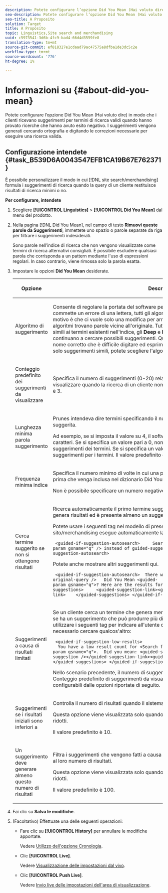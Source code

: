 ```yaml
---
description: Potete configurare l’opzione Did You Mean (Hai voluto dire) in modo che i clienti ricevano suggerimenti per termini di ricerca validi quando hanno provato ricerche che hanno avuto esito negativo. I suggerimenti vengono generati cercando ortografia e digitando le correzioni necessarie per eseguire una ricerca valida.
seo-description: Potete configurare l’opzione Did You Mean (Hai voluto dire) in modo che i clienti ricevano suggerimenti per termini di ricerca validi quando hanno provato ricerche che hanno avuto esito negativo. I suggerimenti vengono generati cercando ortografia e digitando le correzioni necessarie per eseguire una ricerca valida.
seo-title: A Proposito
solution: Target
title: A Proposito
topic: Linguistics,Site search and merchandising
uuid: c5973541-3d6b-4fc9-bad4-66d4d3559fe8
translation-type: tm+mt
source-git-commit: ef818327e1cdaad79ac47575a8dfba1de3dc5c2e
workflow-type: tm+mt
source-wordcount: '776'
ht-degree: 1%

---
```



# Informazioni su {#about-did-you-mean}

Potete configurare l’opzione Did You Mean (Hai voluto dire) in modo che i clienti ricevano suggerimenti per termini di ricerca validi quando hanno provato ricerche che hanno avuto esito negativo. I suggerimenti vengono generati cercando ortografia e digitando le correzioni necessarie per eseguire una ricerca valida.

## Configurazione intendete {#task_B539D6A0043547EFB1CA19B67E762371}

È possibile personalizzare il modo in cui [!DNL site search/merchandising] formula i suggerimenti di ricerca quando la query di un cliente restituisce risultati di ricerca minimi o no.

<!-- 

t_configuring_did_you_mean.xml

 -->

**Per configurare, intendete**

1. Scegliere **[!UICONTROL Linguistics]** > **[!UICONTROL Did You Mean]** dal menu del prodotto.
1. Nella pagina [!DNL Did You Mean], nel campo di testo **Rimuovi queste parole da Suggerimenti**, immettete uno spazio o parole separate da riga per filtrare i suggerimenti indesiderati.

   Sono parole nell’indice di ricerca che non vengono visualizzate come termini di ricerca alternativi consigliati. È possibile escludere qualsiasi parola che corrisponda a un pattern mediante l&#39;uso di espressioni regolari. In caso contrario, viene rimossa solo la parola esatta.

1. Impostare le opzioni **Did You Mean** desiderate.

   <!-- 
   
   r_did_you_mean_options.xml
   
   -->

   <table> 
    <thead> 
      <tr> 
      <th colname="col1" class="entry"> <p>Opzione </p> </th> 
      <th colname="col2" class="entry"> <p>Descrizione </p> </th> 
      </tr> 
    </thead>
    <tbody> 
      <tr> 
      <td colname="col1"> <p>Algoritmo di suggerimento </p> </td> 
      <td colname="col2"> <p>Consente di regolare la portata del software per trovare suggerimenti. Se un utente commette un errore di una lettera, tutti gli algoritmi presentano gli stessi suggerimenti. Il motivo è che ci vuole solo una modifica per arrivare a un suggerimento funzionante, e tutti gli algoritmi trovano parole vicine all'originale. Tuttavia, se i termini di ricerca originali non sono simili ai termini esistenti nell'indice, gli <b>Deep</b> e <b>Bad Spellers</b> Algoritmi di suggerimento continuano a cercare possibili suggerimenti. Questo scenario è utile se un cliente tenta un nome corretto che è difficile digitare ed esprime i nomi. Tuttavia, se desiderate visualizzare solo suggerimenti simili, potete scegliere l'algoritmo <b>Quick</b>. </p> </td> 
      </tr> 
      <tr> 
      <td colname="col1"> <p>Conteggio predefinito dei suggerimenti da visualizzare </p> </td> 
      <td colname="col2"> <p>Specifica il numero di suggerimenti (0-20) relativi al termine "Did You Mean" che si desidera visualizzare quando la ricerca di un cliente non restituisce alcun risultato. Il valore predefinito è 3. </p> </td> 
      </tr> 
      <tr> 
      <td colname="col1"> <p>Lunghezza minima parola suggerimento </p> </td> 
      <td colname="col2"> <p>Prunes intendeva dire termini specificando il numero minimo di lettere per una parola suggerita. </p> <p>Ad esempio, se si imposta il valore su 4, il software non suggerisce una parola lunga 1, 2 o 3 caratteri. Se si specifica un valore pari a 0, non vengono rimosse parole brevi dai suggerimenti dei termini. Se si specifica un valore elevato, in genere non si ottengono suggerimenti per i termini. Il valore predefinito è 3. </p> </td> 
      </tr> 
      <tr> 
      <td colname="col1"> <p>Frequenza minima indice </p> </td> 
      <td colname="col2"> <p> Specifica il numero minimo di volte in cui una parola deve essere visualizzata nell'indice prima che venga inclusa nel dizionario Did You Mean. </p> <p>Non è possibile specificare un numero negativo nel campo. </p> </td> 
      </tr> 
      <tr> 
      <td colname="col1"> <p>Cerca termine suggerito se non si ottengono risultati </p> </td> 
      <td colname="col2"> <p>Ricerca automaticamente il primo termine suggerito quando la ricerca di un cliente non genera risultati ed è presente almeno un suggerimento con il termine "Hai". </p> <p>Potete usare i seguenti tag nel modello di presentazione per indicare che la ricerca nel sito/merchandising esegue automaticamente la ricerca di un termine diverso: </p> <p> <code>&nbsp;&lt;guided-if-suggestion-autosearch&gt;&nbsp;&nbsp;&nbsp;&nbsp;&nbsp;Search&nbsp;for&nbsp;&lt;guided-param&nbsp;gsname="q"&nbsp;/&gt;&nbsp;instead&nbsp;of&nbsp;guided-suggestion-original-query&nbsp;/&gt;&nbsp;&lt;/guided-if-suggestion-autosearch&gt;</code> </p> <p>Potete anche mostrare altri suggerimenti qui. </p> <p> <code>&nbsp;&lt;guided-if-suggestion-autosearch&gt;&nbsp;&nbsp;There&nbsp;was&nbsp;0&nbsp;matches&nbsp;for&nbsp;&lt;guided-suggestion-original-query&nbsp;/&gt;&nbsp;&nbsp;&nbsp;Did&nbsp;You&nbsp;Mean&nbsp;&lt;guided-param&nbsp;gsname="q"&gt;?&nbsp;Here&nbsp;are&nbsp;the&nbsp;results&nbsp;for&nbsp;that&nbsp;search.&nbsp;&nbsp;&nbsp;Or&nbsp;Did&nbsp;You&nbsp;Mean&nbsp;&nbsp;&nbsp;&nbsp;&lt;guided-suggestions&gt;&nbsp;&nbsp;&nbsp;&nbsp;&nbsp;&lt;guided-suggestion-link&gt;&lt;guided-suggestion&nbsp;/&gt;&lt;/guided-suggestion-link&gt;&nbsp;&nbsp;&nbsp;&nbsp;&lt;/guided-suggestions&gt;&nbsp;&lt;/guided-if-suggestion-autosearch&gt;</code> </p> </td> 
      </tr> 
      <tr> 
      <td colname="col1"> <p>Suggerimenti a causa di risultati limitati </p> </td> 
      <td colname="col2"> <p>Se un cliente cerca un termine che genera meno di dieci risultati, il motore di ricerca verifica se ha un suggerimento che può produrre più di 100 risultati. In caso contrario, potete utilizzare i seguenti tag per indicare all'utente che, pur avendo dei risultati, potrebbe essere necessario cercare qualcos'altro: </p> <p> <code>&nbsp;&lt;guided-if-suggestion-low-results&gt; &nbsp;&nbsp;You&nbsp;have&nbsp;a&nbsp;low&nbsp;result&nbsp;count&nbsp;for&nbsp;&lt;Search&nbsp;for&nbsp;guided-param&nbsp;gsname="q"&gt;.&nbsp;&nbsp;Did&nbsp;you&nbsp;mean:&nbsp;&lt;guided-suggestion&gt;&lt;guided-suggestion-link&gt;&lt;guided-suggestion&nbsp;/&gt;&lt;/guided-suggestion-link&gt;&lt;guided-if-not-last&gt;,&nbsp;&lt;/guided-if-not-last&gt;&lt;/guided-suggestions&gt;&nbsp;&lt;/guided-if-suggestion-low-results&gt;</code> </p> <p> Nello scenario precedente, il numero di suggerimenti è controllato dal valore specificato in <span class="uicontrol"> Conteggio predefinito di suggerimenti da visualizzare</span>. La soglia bassa e alta sono configurabili dalle opzioni riportate di seguito. </p> </td> 
      </tr> 
      <tr> 
      <td colname="col1"> <p>Suggerimenti se i risultati iniziali sono inferiori a </p> </td> 
      <td colname="col2"> <p>Controlla il numero di risultati quando il sistema inizia a offrire suggerimenti. </p> <p>Questa opzione viene visualizzata solo quando si seleziona <span class="uicontrol"> Suggerimenti a causa di risultati ridotti</span>. </p> <p>Il valore predefinito è 10. </p> </td> 
      </tr> 
      <tr> 
      <td colname="col1"> <p>Un suggerimento deve generare almeno questo numero di risultati </p> </td> 
      <td colname="col2"> <p>Filtra i suggerimenti che vengono fatti a causa di risultati limitati nella ricerca primaria in base al loro numero di risultati. </p> <p>Questa opzione viene visualizzata solo quando si seleziona <span class="uicontrol"> Suggerimenti a causa di risultati ridotti</span>. </p> <p>Il valore predefinito è 100. </p> </td> 
      </tr> 
    </tbody> 
    </table>

1. Fai clic su **Salva le modifiche**.
1. (Facoltativo) Effettuate una delle seguenti operazioni:

   * Fare clic su **[!UICONTROL History]** per annullare le modifiche apportate.

      Vedere [Utilizzo dell&#39;opzione Cronologia](../t-using-the-history-option.md#task_70DD3F87A67242BBBD2CB27156F43002).

   * Clic **[!UICONTROL Live]**.

      Vedere [Visualizzazione delle impostazioni dal vivo](../c-about-staging.md#task_401A0EBDB5DB4D4CA933CBA7BECDC10F).

   * Clic **[!UICONTROL Push Live]**.

      Vedere [Invio live delle impostazioni dell&#39;area di visualizzazione](../c-about-staging.md#task_44306783B4C0408AAA58B471DAF2D9A4).

